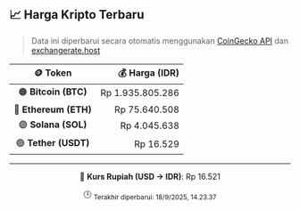 

<!-- HARGA_KRIPTO -->
## 📈 Harga Kripto Terbaru

> Data ini diperbarui secara otomatis menggunakan [CoinGecko API](https://www.coingecko.com/) dan [exchangerate.host](https://exchangerate.host/)

<div align="center">

| 🪙 Token | 💰 Harga (IDR) |
|:------:|---------------:|
| 🟠 **Bitcoin (BTC)**   | Rp 1.935.805.286 |
| 🔵 **Ethereum (ETH)**  | Rp 75.640.508 |
| 🟣 **Solana (SOL)**    | Rp 4.045.638 |
| 🟢 **Tether (USDT)**   | Rp 16.529 |

---

💱 **Kurs Rupiah (USD → IDR)**: Rp 16.521

🕒 <sub>Terakhir diperbarui: 18/9/2025, 14.23.37</sub>

</div>
<!-- /HARGA_KRIPTO -->